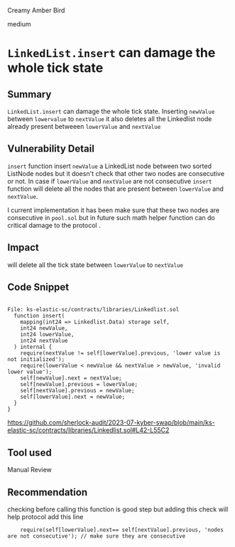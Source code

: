 Creamy Amber Bird

medium

# `LinkedList.insert` can damage the whole tick state
## Summary
`LinkedList.insert` can damage the whole tick state. Inserting `newValue`  between `lowervalue` to `nextValue` it also deletes all the Linkedlist node already present betweeen `lowerValue` and `nextValue`

## Vulnerability Detail

`insert` function insert `newValue` a LinkedList node between two sorted ListNode nodes but it doesn't check that other two nodes are consecutive or not. In case if `lowerValue` and `nextValue` are not consecutive `insert` function will delete all the nodes that are present between `lowerValue` and `nextValue`.

I current implementation it has been make sure that these two nodes are consecutive in `pool.sol` but in future such math helper function can do critical  damage to the protocol .


## Impact

will delete all the tick state between `lowerValue` to `nextValue`

## Code Snippet
```solidity

File: ks-elastic-sc/contracts/libraries/Linkedlist.sol
  function insert(
    mapping(int24 => Linkedlist.Data) storage self,
    int24 newValue,
    int24 lowerValue,
    int24 nextValue
  ) internal {
    require(nextValue != self[lowerValue].previous, 'lower value is not initialized');
    require(lowerValue < newValue && nextValue > newValue, 'invalid lower value');
    self[newValue].next = nextValue;
    self[newValue].previous = lowerValue;
    self[nextValue].previous = newValue;
    self[lowerValue].next = newValue;
  }
}

```
https://github.com/sherlock-audit/2023-07-kyber-swap/blob/main/ks-elastic-sc/contracts/libraries/Linkedlist.sol#L42-L55C2
## Tool used

Manual Review

## Recommendation
 checking before calling this function is good step but adding this check will help protocol 
add this line
```soldity
    require(self[lowerValue].next== self[nextValue].previous, 'nodes are not consecutive'); // make sure they are consecutive 

```